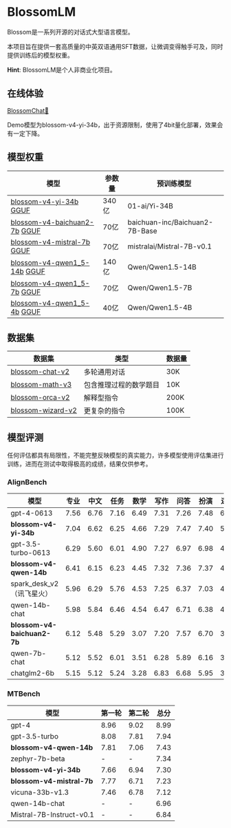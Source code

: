 # BlossomLM

Blossom是一系列开源的对话式大型语言模型。

本项目旨在提供一套高质量的中英双语通用SFT数据，让微调变得触手可及，同时提供训练后的模型权重。

**Hint**: BlossomLM是个人非商业化项目。

## 在线体验

[BlossomChat🚀](https://blossom-chat.com/)

Demo模型为blossom-v4-yi-34b，出于资源限制，使用了4bit量化部署，效果会有一定下降。

## 模型权重

| 模型                                                         | 参数量 | 预训练模型                     |
| ------------------------------------------------------------ | ------ | ------------------------------ |
| [blossom-v4-yi-34b](https://huggingface.co/Azure99/blossom-v4-yi-34b) [GGUF](https://huggingface.co/Azure99/blossom-v4-yi-34b-gguf/tree/main) | 340亿  | 01-ai/Yi-34B                   |
| [blossom-v4-baichuan2-7b](https://huggingface.co/Azure99/blossom-v4-baichuan2-7b) [GGUF](https://huggingface.co/Azure99/blossom-v4-baichuan2-7b-gguf/tree/main) | 70亿   | baichuan-inc/Baichuan2-7B-Base |
| [blossom-v4-mistral-7b](https://huggingface.co/Azure99/blossom-v4-mistral-7b) [GGUF](https://huggingface.co/Azure99/blossom-v4-mistral-7b-gguf/tree/main) | 70亿   | mistralai/Mistral-7B-v0.1      |
| [blossom-v4-qwen1_5-14b](https://huggingface.co/Azure99/blossom-v4-qwen1_5-14b) [GGUF](https://huggingface.co/Azure99/blossom-v4-qwen1_5-14b-gguf/tree/main) | 140亿  | Qwen/Qwen1.5-14B               |
| [blossom-v4-qwen1_5-7b](https://huggingface.co/Azure99/blossom-v4-qwen1_5-7b) [GGUF](https://huggingface.co/Azure99/blossom-v4-qwen1_5-7b-gguf/tree/main) | 70亿   | Qwen/Qwen1.5-7B                |
| [blossom-v4-qwen1_5-4b](https://huggingface.co/Azure99/blossom-v4-qwen1_5-4b) [GGUF](https://huggingface.co/Azure99/blossom-v4-qwen1_5-4b-gguf/tree/main) | 40亿   | Qwen/Qwen1.5-4B                |

## 数据集

| 数据集                                                       | 类型                   | 数据量 |
| ------------------------------------------------------------ | ---------------------- | ------ |
| [blossom-chat-v2](https://huggingface.co/datasets/Azure99/blossom-chat-v2) | 多轮通用对话           | 30K    |
| [blossom-math-v3](https://huggingface.co/datasets/Azure99/blossom-math-v3) | 包含推理过程的数学题目 | 10K    |
| [blossom-orca-v2](https://huggingface.co/datasets/Azure99/blossom-orca-v2) | 解释型指令             | 200K   |
| [blossom-wizard-v2](https://huggingface.co/datasets/Azure99/blossom-wizard-v2) | 更复杂的指令           | 100K   |

## 模型评测

任何评估都具有局限性，不能完整反映模型的真实能力，许多模型使用评估集进行训练，进而在测试中取得极高的成绩，结果仅供参考。

### AlignBench

| 模型                        | 专业  | 中文  | 任务  | 数学  | 写作  | 问答  | 扮演  | 逻辑  | 推理  | 语言  | 总分  |
| --------------------------- | ----- | ----- | ----- | ----- | ----- | ----- | ----- | ----- | ----- | ----- | ----- |
| gpt-4-0613                  | 7\.56 | 6\.76 | 7\.16 | 6\.49 | 7\.31 | 7\.26 | 7\.48 | 6\.33 | 6\.41 | 7\.25 | 6\.83 |
| **blossom-v4-yi-34b**       | 7\.04 | 6\.62 | 6\.25 | 4\.66 | 7\.29 | 7\.47 | 7\.40 | 5\.05 | 4\.85 | 7\.01 | 5\.93 |
| gpt-3.5-turbo-0613          | 6\.29 | 5\.60 | 6\.01 | 4\.90 | 7\.27 | 6\.97 | 6\.98 | 4\.79 | 4\.85 | 6\.52 | 5\.68 |
| **blossom-v4-qwen-14b**     | 6\.41 | 6\.15 | 6\.23 | 4\.45 | 7\.32 | 7\.36 | 7\.37 | 4\.58 | 4\.52 | 6\.81 | 5\.66 |
| spark_desk_v2（讯飞星火）   | 5\.96 | 6\.29 | 5\.76 | 4\.53 | 7\.25 | 6\.37 | 7\.03 | 4\.62 | 4\.58 | 6\.44 | 5\.51 |
| qwen-14b-chat               | 5\.98 | 5\.84 | 6\.46 | 4\.54 | 6\.47 | 6\.71 | 6\.38 | 4\.50 | 4\.52 | 6\.31 | 5\.41 |
| **blossom-v4-baichuan2-7b** | 6\.12 | 5\.48 | 5\.29 | 3\.07 | 7\.20 | 7\.57 | 6\.70 | 3\.78 | 3\.42 | 6\.39 | 4\.91 |
| qwen-7b-chat                | 5\.12 | 5\.52 | 6\.01 | 3\.51 | 6\.28 | 5\.89 | 6\.16 | 3\.80 | 3\.65 | 5\.83 | 4\.74 |
| chatglm2-6b                 | 5\.15 | 5\.12 | 5\.24 | 3\.28 | 6\.83 | 6\.68 | 5\.95 | 3\.35 | 3\.31 | 5\.83 | 4\.57 |

### MTBench

| 模型                      | 第一轮 | 第二轮 | 总分  |
| ------------------------- | ------ | ------ | ----- |
| gpt-4                     | 8\.96  | 9\.02  | 8\.99 |
| gpt-3.5-turbo             | 8\.08  | 7\.81  | 7\.94 |
| **blossom-v4-qwen-14b**   | 7\.81  | 7\.06  | 7\.43 |
| zephyr-7b-beta            | \-     | \-     | 7\.34 |
| **blossom-v4-yi-34b**     | 7\.66  | 6\.94  | 7\.30 |
| **blossom-v4-mistral-7b** | 7\.77  | 6\.71  | 7\.23 |
| vicuna-33b-v1.3           | 7\.46  | 6\.78  | 7\.12 |
| qwen-14b-chat             | \-     | \-     | 6\.96 |
| Mistral-7B-Instruct-v0.1  | \-     | \-     | 6\.84 |
